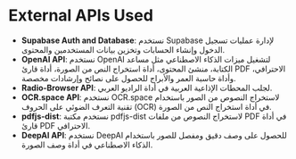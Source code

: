 # External APIs Used

- **Supabase Auth and Database**: نستخدم Supabase لإدارة عمليات تسجيل الدخول وإنشاء الحسابات وتخزين بيانات المستخدمين والمحتوى.
- **OpenAI API**: نستخدم OpenAI لتشغيل ميزات الذكاء الاصطناعي مثل مساعد الكتابة، منشئ المحتوى، أداة استخراج النص من الصورة، أداة قارئ PDF الاحترافي، وأداة حاسبة العمر والأبراج للحصول على نصائح وإرشادات مخصصة.
- **Radio-Browser API**: لجلب المحطات الإذاعية العربية في أداة الراديو العربي.
- **OCR.space API**: نستخدم OCR.space لاستخراج النصوص من الصور باستخدام تقنية التعرف الضوئي على الحروف (OCR) في أداة استخراج النص من الصورة.
- **pdfjs-dist**: نستخدم مكتبة pdfjs-dist لاستخراج النصوص من ملفات PDF في أداة قارئ PDF الاحترافي.
- **DeepAI API**: نستخدم DeepAI للحصول على وصف دقيق ومفصل للصور باستخدام الذكاء الاصطناعي في أداة وصف الصورة.